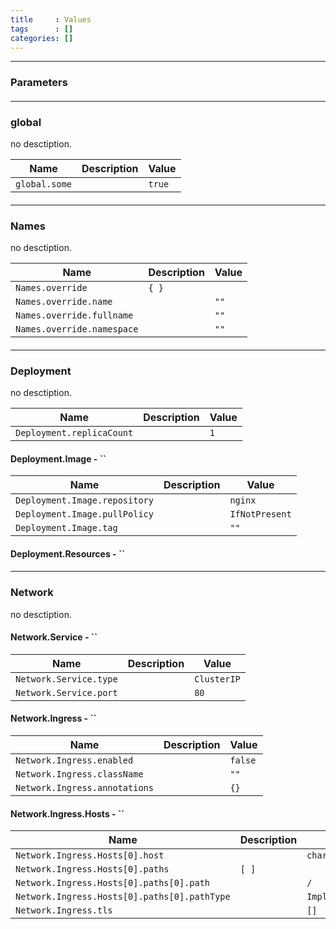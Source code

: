 ```yaml
---
title     : Values
tags      : []
categories: []
---
```

---
### Parameters

#### <hr/><h3>global</h3>

no desctiption.

| Name          | Description | Value  |
| ------------- | ----------- | ------ |
| `global.some` |             | `true` |

#### <hr/><h3>Names</h3>

no desctiption.

| Name                       | Description | Value |
| -------------------------- | ----------- | ----- |
| `Names.override`           | `{ }`       |       |
| `Names.override.name`      |             | `""`  |
| `Names.override.fullname`  |             | `""`  |
| `Names.override.namespace` |             | `""`  |

#### <hr/><h3>Deployment</h3>

no desctiption.

| Name                      | Description | Value |
| ------------------------- | ----------- | ----- |
| `Deployment.replicaCount` |             | `1`   |

#### Deployment.Image - ``

| Name                          | Description | Value          |
| ----------------------------- | ----------- | -------------- |
| `Deployment.Image.repository` |             | `nginx`        |
| `Deployment.Image.pullPolicy` |             | `IfNotPresent` |
| `Deployment.Image.tag`        |             | `""`           |

#### Deployment.Resources - ``


#### <hr/><h3>Network</h3>

no desctiption.


#### Network.Service - ``

| Name                   | Description | Value       |
| ---------------------- | ----------- | ----------- |
| `Network.Service.type` |             | `ClusterIP` |
| `Network.Service.port` |             | `80`        |

#### Network.Ingress - ``

| Name                          | Description | Value   |
| ----------------------------- | ----------- | ------- |
| `Network.Ingress.enabled`     |             | `false` |
| `Network.Ingress.className`   |             | `""`    |
| `Network.Ingress.annotations` |             | `{}`    |

#### Network.Ingress.Hosts - ``

| Name                                         | Description | Value                    |
| -------------------------------------------- | ----------- | ------------------------ |
| `Network.Ingress.Hosts[0].host`              |             | `chart-example.local`    |
| `Network.Ingress.Hosts[0].paths`             | `[ ]`       |                          |
| `Network.Ingress.Hosts[0].paths[0].path`     |             | `/`                      |
| `Network.Ingress.Hosts[0].paths[0].pathType` |             | `ImplementationSpecific` |
| `Network.Ingress.tls`                        |             | `[]`                     |

